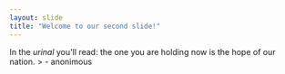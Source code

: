 ```yaml
---
layout: slide
title: "Welcome to our second slide!"
---
```

In the *urinal* you'll read:  the one you are holding now is the hope of our nation. > - anonimous
